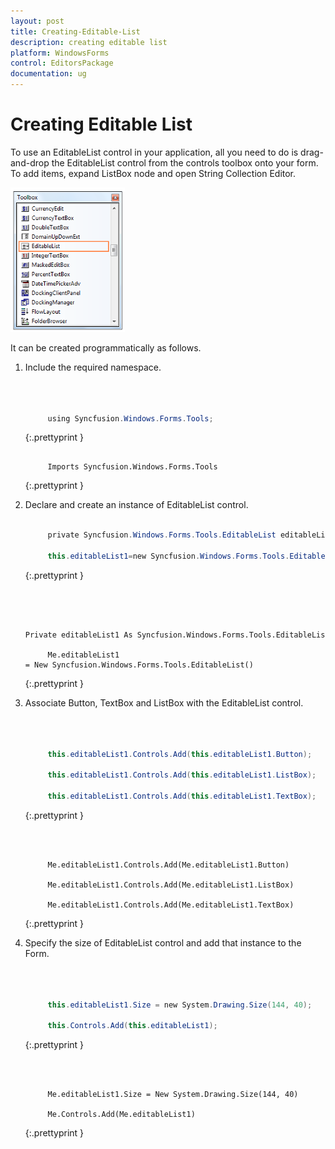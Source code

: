 ```yaml
---
layout: post
title: Creating-Editable-List
description: creating editable list
platform: WindowsForms
control: EditorsPackage
documentation: ug
---
```


# Creating Editable List

To use an EditableList control in your application, all you need to do is drag-and-drop the EditableList control from the controls toolbox onto your form. To add items, expand ListBox node and open String Collection Editor.

![](Creating-Editable-List_images/Creating-Editable-List_img1.png)



It can be created programmatically as follows.

1. Include the required namespace.

   ~~~ cs



		using Syncfusion.Windows.Forms.Tools;

   ~~~
   {:.prettyprint }

   ~~~ vbnet

		Imports Syncfusion.Windows.Forms.Tools

   ~~~
   {:.prettyprint }

2. Declare and create an instance of EditableList control.

   ~~~ cs

		private Syncfusion.Windows.Forms.Tools.EditableList editableList1;

		this.editableList1=new Syncfusion.Windows.Forms.Tools.EditableList();

   ~~~
   {:.prettyprint }

   ~~~ vbnet



		Private editableList1 As Syncfusion.Windows.Forms.Tools.EditableList

		Me.editableList1 = New Syncfusion.Windows.Forms.Tools.EditableList()

   ~~~
   {:.prettyprint }

3. Associate Button, TextBox and ListBox with the EditableList control.

   ~~~ cs



		this.editableList1.Controls.Add(this.editableList1.Button);

		this.editableList1.Controls.Add(this.editableList1.ListBox);

		this.editableList1.Controls.Add(this.editableList1.TextBox);

   ~~~
   {:.prettyprint }

   ~~~ vbnet



		Me.editableList1.Controls.Add(Me.editableList1.Button)

		Me.editableList1.Controls.Add(Me.editableList1.ListBox)

		Me.editableList1.Controls.Add(Me.editableList1.TextBox)

   ~~~
   {:.prettyprint }

4. Specify the size of EditableList control and add that instance to the Form.

   ~~~ cs



		this.editableList1.Size = new System.Drawing.Size(144, 40);

		this.Controls.Add(this.editableList1);

   ~~~
   {:.prettyprint }

   ~~~ vbnet



		Me.editableList1.Size = New System.Drawing.Size(144, 40)

		Me.Controls.Add(Me.editableList1)

   ~~~
   {:.prettyprint }

